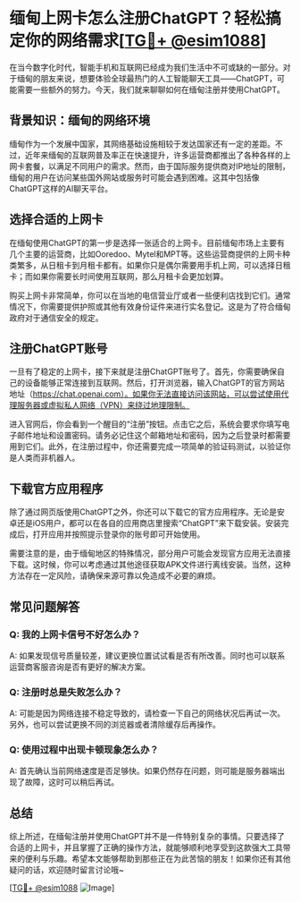 # 缅甸上网卡怎么注册ChatGPT？轻松搞定你的网络需求[[TG💪+ @esim1088](https://t.me/s/esim1088)]

在当今数字化时代，智能手机和互联网已经成为我们生活中不可或缺的一部分。对于缅甸的朋友来说，想要体验全球最热门的人工智能聊天工具——ChatGPT，可能需要一些额外的努力。今天，我们就来聊聊如何在缅甸注册并使用ChatGPT。

## 背景知识：缅甸的网络环境

缅甸作为一个发展中国家，其网络基础设施相较于发达国家还有一定的差距。不过，近年来缅甸的互联网普及率正在快速提升，许多运营商都推出了各种各样的上网卡套餐，以满足不同用户的需求。然而，由于国际服务提供商对IP地址的限制，缅甸的用户在访问某些国外网站或服务时可能会遇到困难。这其中包括像ChatGPT这样的AI聊天平台。

## 选择合适的上网卡

在缅甸使用ChatGPT的第一步是选择一张适合的上网卡。目前缅甸市场上主要有几个主要的运营商，比如Ooredoo、Mytel和MPT等。这些运营商提供的上网卡种类繁多，从日租卡到月租卡都有。如果你只是偶尔需要用手机上网，可以选择日租卡；而如果你需要长时间使用互联网，那么月租卡会更加划算。

购买上网卡非常简单，你可以在当地的电信营业厅或者一些便利店找到它们。通常情况下，你需要提供护照或其他有效身份证件来进行实名登记。这是为了符合缅甸政府对于通信安全的规定。

## 注册ChatGPT账号

一旦有了稳定的上网卡，接下来就是注册ChatGPT账号了。首先，你需要确保自己的设备能够正常连接到互联网。然后，打开浏览器，输入ChatGPT的官方网站地址（https://chat.openai.com）。如果你无法直接访问该网站，可以尝试使用代理服务器或虚拟私人网络（VPN）来绕过地理限制。

进入官网后，你会看到一个醒目的“注册”按钮。点击它之后，系统会要求你填写电子邮件地址和设置密码。请务必记住这个邮箱地址和密码，因为之后登录时都需要用到它们。此外，在注册过程中，你还需要完成一项简单的验证码测试，以验证你是人类而非机器人。

## 下载官方应用程序

除了通过网页版使用ChatGPT之外，你还可以下载它的官方应用程序。无论是安卓还是iOS用户，都可以在各自的应用商店里搜索“ChatGPT”来下载安装。安装完成后，打开应用并按照提示登录你的账号即可开始使用。

需要注意的是，由于缅甸地区的特殊情况，部分用户可能会发现官方应用无法直接下载。这时候，你可以考虑通过其他途径获取APK文件进行离线安装。当然，这种方法存在一定风险，请确保来源可靠以免造成不必要的麻烦。

## 常见问题解答

### Q: 我的上网卡信号不好怎么办？
A: 如果发现信号质量较差，建议更换位置试试看是否有所改善。同时也可以联系运营商客服咨询是否有更好的解决方案。

### Q: 注册时总是失败怎么办？
A: 可能是因为网络连接不稳定导致的，请检查一下自己的网络状况后再试一次。另外，也可以尝试更换不同的浏览器或者清除缓存后再操作。

### Q: 使用过程中出现卡顿现象怎么办？
A: 首先确认当前网络速度是否足够快。如果仍然存在问题，则可能是服务器端出现了故障，这时可以稍后再试。

## 总结

综上所述，在缅甸注册并使用ChatGPT并不是一件特别复杂的事情。只要选择了合适的上网卡，并且掌握了正确的操作方法，就能够顺利地享受到这款强大工具带来的便利与乐趣。希望本文能够帮助到那些正在为此苦恼的朋友！如果你还有其他疑问的话，欢迎随时留言讨论哦~

[[TG💪+ @esim1088](https://t.me/s/esim1088) ![Image](https://i.postimg.cc/4NQfJmqS/Snipaste-2025-05-13-00-14-12.png)]